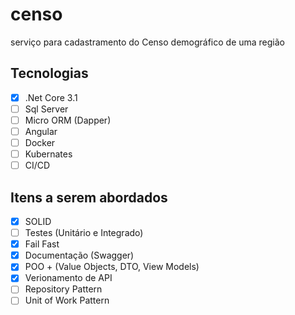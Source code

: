 # censo
 serviço para cadastramento do Censo demográfico de uma região
 
## Tecnologias
- [x] .Net Core 3.1
- [ ] Sql Server
- [ ] Micro ORM (Dapper)
- [ ] Angular
- [ ] Docker
- [ ] Kubernates
- [ ] CI/CD

## Itens a serem abordados
- [x] SOLID
- [ ] Testes (Unitário e Integrado)
- [x] Fail Fast
- [x] Documentação (Swagger)
- [x] POO + (Value Objects, DTO, View Models)
- [x] Verionamento de API
- [ ] Repository Pattern
- [ ] Unit of Work Pattern
